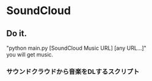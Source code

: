 # SoundCloud

## Do it.
 "python main.py [SoundCloud Music URL] [any URL...]"  
you will get music.  

### サウンドクラウドから音楽をDLするスクリプト  

